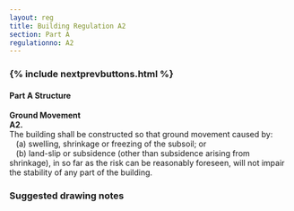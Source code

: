 ```yaml
---
layout: reg
title: Building Regulation A2
section: Part A
regulationno: A2
---
```


<div class="panel panel-primary">
  <div class="panel-heading">
    <h3 class="panel-title">
      {% include nextprevbuttons.html %}
        <h4>Part A Structure</h4>
    </h3>
  </div>
  <div class="panel-body">
    <p>
        <strong>Ground Movement</strong><br>
        <strong>A2.</strong><br>
            The building shall be constructed so that ground movement caused by:<br>
            &nbsp;&nbsp;&nbsp;(a) swelling, shrinkage or freezing of the subsoil; or<br> 
            &nbsp;&nbsp;&nbsp;(b) land-slip or subsidence (other than subsidence arising from shrinkage), in so far as the risk can be reasonably foreseen, will not impair the stability of any part of the building.
    </p>
  </div>
</div>



### Suggested drawing notes